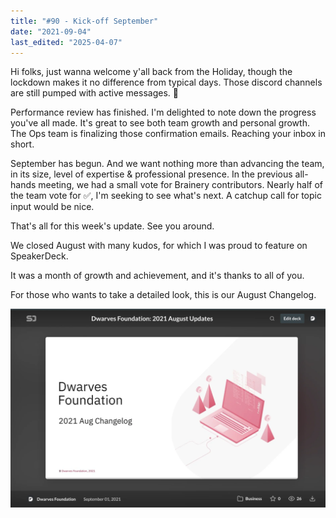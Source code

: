 ```yaml
---
title: "#90 - Kick-off September"
date: "2021-09-04"
last_edited: "2025-04-07"
---
```

Hi folks, just wanna welcome y'all back from the Holiday, though the lockdown makes it no difference from typical days. Those discord channels are still pumped with active messages. 🥲

Performance review has finished. I'm delighted to note down the progress you've all made. It's great to see both team growth and personal growth. The Ops team is finalizing those confirmation emails. Reaching your inbox in short.

September has begun. And we want nothing more than advancing the team, in its size, level of expertise & professional presence. In the previous all-hands meeting, we had a small vote for Brainery contributors. Nearly half of the team vote for ✅, I'm seeking to see what's next. A catchup call for topic input would be nice.

That's all for this week's update. See you around.

We closed August with many kudos, for which I was proud to feature on SpeakerDeck.

It was a month of growth and achievement, and it's thanks to all of you.

For those who wants to take a detailed look, this is our August Changelog.

![](assets/notion-image-1744007437772-tqc48.webp)
